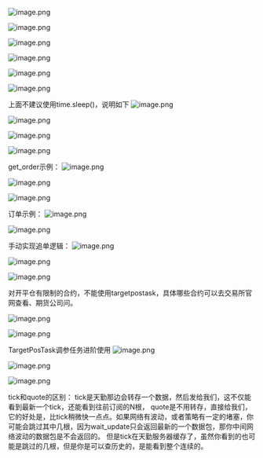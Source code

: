 ![image.png](https://gitee.com/hxc8/images9/raw/master/img/202411302144502.png)



![image.png](https://gitee.com/hxc8/images9/raw/master/img/202411302145358.png)


![image.png](https://gitee.com/hxc8/images9/raw/master/img/202411302145793.png)


![image.png](https://gitee.com/hxc8/images9/raw/master/img/202411302146522.png)



![image.png](https://gitee.com/hxc8/images9/raw/master/img/202411302147849.png)



![image.png](https://gitee.com/hxc8/images9/raw/master/img/202411302149938.png)

上面不建议使用time.sleep()，说明如下
![image.png](https://gitee.com/hxc8/images9/raw/master/img/202411302151731.png)


![image.png](https://gitee.com/hxc8/images9/raw/master/img/202411302152645.png)


![image.png](https://gitee.com/hxc8/images9/raw/master/img/202411302152195.png)



![image.png](https://gitee.com/hxc8/images9/raw/master/img/202411302156971.png)


get_order示例：
![image.png](https://gitee.com/hxc8/images9/raw/master/img/202411302158124.png)


![image.png](https://gitee.com/hxc8/images9/raw/master/img/202411302158642.png)


![image.png](https://gitee.com/hxc8/images9/raw/master/img/202411302200358.png)


订单示例：
![image.png](https://gitee.com/hxc8/images9/raw/master/img/202411302214554.png)


![image.png](https://gitee.com/hxc8/images9/raw/master/img/202411302214868.png)

手动实现追单逻辑：
![image.png](https://gitee.com/hxc8/images9/raw/master/img/202411302217024.png)




![image.png](https://gitee.com/hxc8/images9/raw/master/img/202411302225931.png)

![image.png](https://gitee.com/hxc8/images9/raw/master/img/202411302227349.png)


对开平仓有限制的合约，不能使用targetpostask，具体哪些合约可以去交易所官网查看、期货公司问。


![image.png](https://gitee.com/hxc8/images9/raw/master/img/202411302231155.png)





![image.png](https://gitee.com/hxc8/images9/raw/master/img/202411302233488.png)


TargetPosTask调参任务进阶使用
 ![image.png](https://gitee.com/hxc8/images9/raw/master/img/202411302235976.png)

![image.png](https://gitee.com/hxc8/images9/raw/master/img/202411302236564.png)



![image.png](https://gitee.com/hxc8/images9/raw/master/img/202411302238496.png)


tick和quote的区别：
tick是天勤那边会转存一个数据，然后发给我们，这不仅能看到最新一个tick，还能看到往前订阅的N根，
quote是不用转存，直接给我们，它的好处是，比tick稍微快一点点。如果网络有波动，或者策略有一定的堵塞，你可能会跳过其中几根，因为wait_update只会返回最新的一个数据包，那你中间网络波动的数据包是不会返回的。
但是tick在天勤服务器缓存了，虽然你看到的也可能是跳过的几根，但是你是可以查历史的，是能看到整个连续的。

